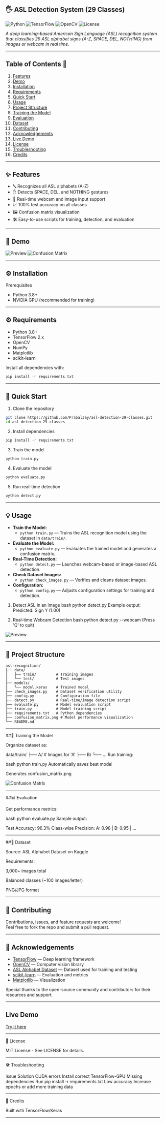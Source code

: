 ## 🖐️ ASL Detection System (29 Classes)

![Python](https://img.shields.io/badge/Python-3.8%2B-blue?logo=python)
![TensorFlow](https://img.shields.io/badge/TensorFlow-2.x-orange?logo=tensorflow)
![OpenCV](https://img.shields.io/badge/OpenCV-4.x-green?logo=opencv)
![License](https://img.shields.io/badge/License-MIT-lightgrey)

*A deep learning-based American Sign Language (ASL) recognition system that classifies 29 ASL alphabet signs (A-Z, SPACE, DEL, NOTHING) from images or webcam in real time.*

---

## Table of Contents 📑
1. [Features](#-features)
2. [Demo](#-demo)
3. [Installation](#-installation)
4. [Requirements](#-requirements)
5. [Quick Start](#-quick-start)
6. [Usage](#-usage)
7. [Project Structure](#-project-structure)
8. [Training the Model](#-training-the-model)
9. [Evaluation](#-evaluation)
10. [Dataset](#-dataset)
11. [Contributing](#-contributing)
12. [Acknowledgements](#-acknowledgements)
13. [Live Demo](#-live-demo)
14. [License](#-license)
15. [Troubleshooting](#-troubleshooting)
16. [Credits](#-credits)

---

## ✨ Features

- 🔤 Recognizes all ASL alphabets (A-Z)
- ✋ Detects SPACE, DEL, and NOTHING gestures
- 🎥 Real-time webcam and image input support
- 📈 100% test accuracy on all classes
- 🖼️ Confusion matrix visualization
- 🛠️ Easy-to-use scripts for training, detection, and evaluation

---

## 🎥 Demo

![Preview](sample_1.png)
![Confusion Matrix](confusion_matrix.png)  

---

## ⚙️ Installation

Prerequisites
- Python 3.8+
- NVIDIA GPU (recommended for training)

---

## ⚙️ Requirements

- Python 3.8+
- TensorFlow 2.x
- OpenCV
- NumPy
- Matplotlib
- scikit-learn

Install all dependencies with:
```bash
pip install -r requirements.txt
```

---

## 🏁 Quick Start

1. Clone the repository
```bash
git clone https://github.com/PrabalJay/asl-detection-29-classes.git
cd asl-detection-29-classes
```

2. Install dependencies
```bash
pip install -r requirements.txt
```

3. Train the model
```bash
python train.py
```

4. Evaluate the model
```bash
python evaluate.py
```

5. Run real-time detection
```bash
python detect.py
```

---

## 💡 Usage

- **Train the Model:**
  - `python train.py` — Trains the ASL recognition model using the dataset in `data/train/`.
- **Evaluate the Model:**
  - `python evaluate.py` — Evaluates the trained model and generates a confusion matrix.
- **Real-Time Detection:**
  - `python detect.py` — Launches webcam-based or image-based ASL detection.
- **Check Dataset Images:**
  - `python check_images.py` — Verifies and cleans dataset images.
- **Configuration:**
  - `python config.py` — Adjusts configuration settings for training and detection.

1. Detect ASL in an Image
bash
python detect.py 
Example output:
Predicted: Sign Y (1.00)

2. Real-time Webcam Detection
bash
python detect.py --webcam
(Press 'Q' to quit)

![Preview](sample_2.png)

---

## 📁 Project Structure

```
asl-recognition/
├── data/
│   ├── train/         # Training images
│   └── test/          # Test images
├── models/
│   └── model.keras    # Trained model
├── check_images.py    # Dataset verification utility
├── config.py          # Configuration file
├── detect.py          # Real-time/image detection script
├── evaluate.py        # Model evaluation script
├── train.py           # Model training script
├── requirements.txt   # Python dependencies
├── confusion_matrix.png # Model performance visualization
└── README.md
```

---

##🎯 Training the Model

Organize dataset as:

data/train/
  ├── A/     # Images for 'A'
  ├── B/
  └── ...
Run training:

bash
python train.py
Automatically saves best model

Generates confusion_matrix.png

![Confusion Matrix](confusion_matrix.png)

---

##📊 Evaluation

Get performance metrics:

bash
python evaluate.py
Sample output:

Test Accuracy: 96.3%
Class-wise Precision:
A: 0.98 | B: 0.95 | ...

---

##📂 Dataset

Source: ASL Alphabet Dataset on Kaggle

Requirements:

3,000+ images total

Balanced classes (~100 images/letter)

PNG/JPG format

---

## 🤝 Contributing

Contributions, issues, and feature requests are welcome!  
Feel free to fork the repo and submit a pull request.

---

## 🙏 Acknowledgements

- [TensorFlow](https://www.tensorflow.org/) — Deep learning framework
- [OpenCV](https://opencv.org/) — Computer vision library
- [ASL Alphabet Dataset](https://www.kaggle.com/datasets/grassknoted/asl-alphabet) — Dataset used for training and testing
- [scikit-learn](https://scikit-learn.org/) — Evaluation and metrics
- [Matplotlib](https://matplotlib.org/) — Visualization

Special thanks to the open-source community and contributors for their resources and support.

---

## Live Demo  
[Try it here](https://PrabalJay.github.io/asl-detection-29-classes)  

---

📜 License

MIT License - See LICENSE for details.

---

🛠️ Troubleshooting

Issue	Solution
CUDA errors	Install correct TensorFlow-GPU
Missing dependencies	Run pip install -r requirements.txt
Low accuracy	Increase epochs or add more training data

---

🙌 Credits

Built with TensorFlow/Keras

---
